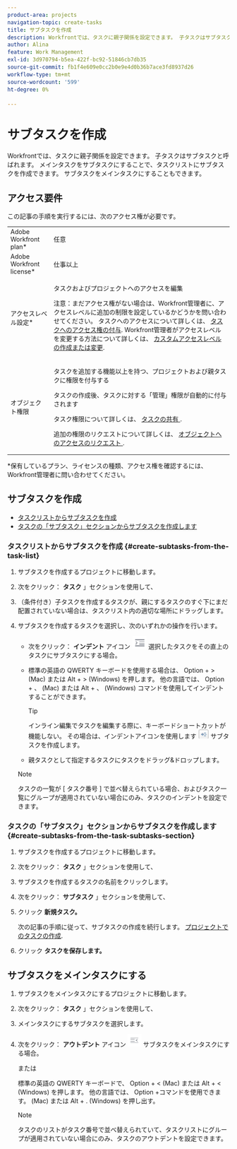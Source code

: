 ```yaml
---
product-area: projects
navigation-topic: create-tasks
title: サブタスクを作成
description: Workfrontでは、タスクに親子関係を設定できます。 子タスクはサブタスクと呼ばれます。 メインタスクをサブタスクにすることで、タスクリストにサブタスクを作成できます。 サブタスクをメインタスクにすることもできます。
author: Alina
feature: Work Management
exl-id: 3d970794-b5ea-422f-bc92-51846cb7db35
source-git-commit: fb1f4e609e0cc2b0e9e4d0b36b7ace3fd8937d26
workflow-type: tm+mt
source-wordcount: '599'
ht-degree: 0%

---
```


# サブタスクを作成

Workfrontでは、タスクに親子関係を設定できます。 子タスクはサブタスクと呼ばれます。 メインタスクをサブタスクにすることで、タスクリストにサブタスクを作成できます。 サブタスクをメインタスクにすることもできます。

## アクセス要件

この記事の手順を実行するには、次のアクセス権が必要です。

<table style="table-layout:auto"> 
 <col> 
 <col> 
 <tbody> 
  <tr> 
   <td role="rowheader">Adobe Workfront plan*</td> 
   <td> <p>任意</p> </td> 
  </tr> 
  <tr> 
   <td role="rowheader">Adobe Workfront license*</td> 
   <td> <p>仕事以上</p> </td> 
  </tr> 
  <tr> 
   <td role="rowheader">アクセスレベル設定*</td> 
   <td> <p>タスクおよびプロジェクトへのアクセスを編集</p> <p>注意：まだアクセス権がない場合は、Workfront管理者に、アクセスレベルに追加の制限を設定しているかどうかを問い合わせてください。 タスクへのアクセスについて詳しくは、 <a href="../../../administration-and-setup/add-users/configure-and-grant-access/grant-access-tasks.md" class="MCXref xref">タスクへのアクセス権の付与</a>. Workfront管理者がアクセスレベルを変更する方法について詳しくは、 <a href="../../../administration-and-setup/add-users/configure-and-grant-access/create-modify-access-levels.md" class="MCXref xref">カスタムアクセスレベルの作成または変更</a>. </p> </td> 
  </tr> 
  <tr> 
   <td role="rowheader">オブジェクト権限</td> 
   <td> <p>タスクを追加する機能以上を持つ、プロジェクトおよび親タスクに権限を付与する</p> <p>タスクの作成後、タスクに対する「管理」権限が自動的に付与されます</p> <p> タスク権限について詳しくは、 <a href="../../../workfront-basics/grant-and-request-access-to-objects/share-a-task.md" class="MCXref xref">タスクの共有 </a>. </p> <p>追加の権限のリクエストについて詳しくは、 <a href="../../../workfront-basics/grant-and-request-access-to-objects/request-access.md" class="MCXref xref">オブジェクトへのアクセスのリクエスト </a>.</p> </td> 
  </tr> 
 </tbody> 
</table>

&#42;保有しているプラン、ライセンスの種類、アクセス権を確認するには、Workfront管理者に問い合わせてください。

## サブタスクを作成

* [タスクリストからサブタスクを作成](#create-subtasks-from-the-task-list)
* [タスクの「サブタスク」セクションからサブタスクを作成します](#create-subtasks-from-the-task-subtasks-section)

### タスクリストからサブタスクを作成 {#create-subtasks-from-the-task-list}

1. サブタスクを作成するプロジェクトに移動します。
1. 次をクリック： **タスク** 」セクションを使用して、
1. （条件付き）子タスクを作成するタスクが、親にするタスクのすぐ下にまだ配置されていない場合は、タスクリスト内の適切な場所にドラッグします。
1. サブタスクを作成するタスクを選択し、次のいずれかの操作を行います。

   * 次をクリック： **インデント** アイコン ![](assets/indent-icon-nwe-33x29.png) 選択したタスクをその直上のタスクにサブタスクにする場合。
   * 標準の英語の QWERTY キーボードを使用する場合は、 Option + > (Mac) または Alt + > (Windows) を押します。 他の言語では、 Option + 、 (Mac) または Alt + 、 (Windows) コマンドを使用してインデントすることができます。

      >[!TIP]
      >
      >インライン編集でタスクを編集する際に、キーボードショートカットが機能しない。 その場合は、インデントアイコンを使用します ![](assets/cs1.png) サブタスクを作成します。

   * 親タスクとして指定するタスクにタスクをドラッグ&amp;ドロップします。
   >[!NOTE]
   >
   >タスクの一覧が [ タスク番号 ] で並べ替えられている場合、およびタスク一覧にグループが適用されていない場合にのみ、タスクのインデントを設定できます。

### タスクの「サブタスク」セクションからサブタスクを作成します {#create-subtasks-from-the-task-subtasks-section}

1. サブタスクを作成するプロジェクトに移動します。
1. 次をクリック： **タスク** 」セクションを使用して、
1. サブタスクを作成するタスクの名前をクリックします。
1. 次をクリック： **サブタスク** 」セクションを使用して、
1. クリック **新規タスク。**

   次の記事の手順に従って、サブタスクの作成を続行します。 [プロジェクトでのタスクの作成](../../../manage-work/tasks/create-tasks/create-tasks-in-project.md).

1. クリック **タスクを保存します。**

## サブタスクをメインタスクにする

1. サブタスクをメインタスクにするプロジェクトに移動します。
1. 次をクリック： **タスク** 」セクションを使用して、
1. メインタスクにするサブタスクを選択します。
1. 次をクリック： **アウトデント** アイコン ![](assets/outdent-icon-nwe-31x29.png) サブタスクをメインタスクにする場合。

   または

   標準の英語の QWERTY キーボードで、 Option + &lt; (Mac) または Alt + &lt; (Windows) を押します。 他の言語では、 Option +コマンドを使用できます。 (Mac) または Alt + . (Windows) を押し出す。

   >[!NOTE]
   >
   >タスクのリストがタスク番号で並べ替えられていて、タスクリストにグループが適用されていない場合にのみ、タスクのアウトデントを設定できます。
